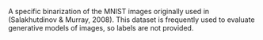 A specific binarization of the MNIST images originally used in (Salakhutdinov &
Murray, 2008). This dataset is frequently used to evaluate generative models of
images, so labels are not provided.
